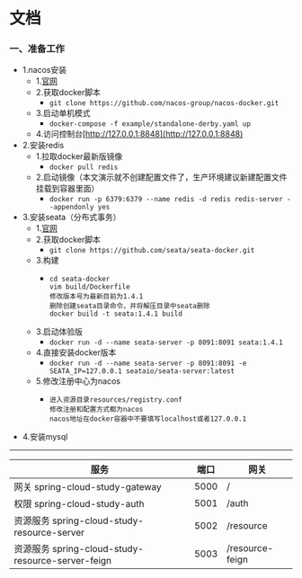 # 文档
### 一、准备工作
- 1.nacos安装
   - 1.[官网](https://nacos.io/zh-cn/docs/quick-start-docker.html)
   - 2.获取docker脚本
      - `git clone https://github.com/nacos-group/nacos-docker.git`
   - 3.启动单机模式
      - `docker-compose -f example/standalone-derby.yaml up`
   - 4.访问控制台[http://127.0.0.1:8848](http://127.0.0.1:8848)
- 2.安装redis
   - 1.拉取docker最新版镜像
      - `docker pull redis`
   - 2.启动镜像（本文演示就不创建配置文件了，生产环境建议新建配置文件挂载到容器里面）
      - `docker run -p 6379:6379 --name redis -d redis redis-server --appendonly yes`
- 3.安装seata（分布式事务）
   - 1.[官网](https://seata.io/zh-cn/)
   - 2.获取docker脚本
     - `git clone https://github.com/seata/seata-docker.git`
   - 3.构建
     - ```
       cd seata-docker
       vim build/Dockerfile
       修改版本号为最新目前为1.4.1
       删除创建seata目录命令，并将解压目录中seata删除
       docker build -t seata:1.4.1 build
       ```
   - 3.启动体验版
     - `docker run -d --name seata-server -p 8091:8091 seata:1.4.1`
   - 4.直接安装docker版本
     - `docker run -d --name seata-server -p 8091:8091 -e SEATA_IP=127.0.0.1 seataio/seata-server:latest`
   - 5.修改注册中心为nacos
     - ```
       进入资源目录resources/registry.conf
       修改注册和配置方式都为nacos
       nacos地址在docker容器中不要填写localhost或者127.0.0.1
       ```
- 4.安装mysql
---
 |服务|端口|网关|
 | --------    | ----------------- | ----  |
 | 网关 spring-cloud-study-gateway|   5000  |/|
 | 权限 spring-cloud-study-auth   |   5001  |/auth|
 | 资源服务 spring-cloud-study-resource-server   |   5002  |/resource|
 | 资源服务 spring-cloud-study-resource-server-feign   |   5003  |/resource-feign|